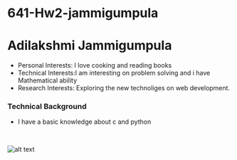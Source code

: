 # 641-Hw2-jammigumpula
# Adilakshmi Jammigumpula

- Personal Interests: I love cooking and reading books <br />
- Technical Interests:I am interesting on problem solving and i have Mathematical ability <br />
- Research Interests: Exploring the new technoliges on web development. <br />

### Technical Background

- I have a basic knowledge about c and python
<br />

![alt text](https://cdn.pixabay.com/photo/2014/02/27/16/10/flowers-276014_960_720.jpg)
